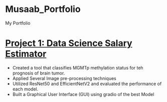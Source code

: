 # Musaab_Portfolio
My Portfolio

# [Project 1: Data Science Salary Estimator](https://github.com/PlayingNumbers/ds_salary_proj) 
* Created a tool that classifies MGMTp methylation status for teh prognosis of brain tumor.
* Applied Several Image pre-processing techniques
* Utilized ResNet50 and EfficientNetV2 and evaluated the performance of each model. 
* Built a Graphical User Interface (GUI) using gradio of the best Model 

